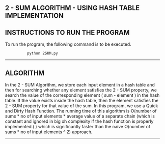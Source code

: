 2 - SUM ALGORITHM - USING HASH TABLE IMPLEMENTATION
----------------------------------------------------
INSTRUCTIONS TO RUN THE PROGRAM
----------------------------------------------------

To run the program, the following command is to be executed.

              python 2SUM.py

----------------------------------------------------
ALGORITHM
----------------------------------------------------

In the 2 - SUM Algorithm, we store each input element in a hash table and
then for searching whether any element satisfies the 2 - SUM property, we
search the value of the corresponding element ( sum - element ) in the hash
table. If the value exists inside the hash table, then the element satisfies
the 2 - SUM property for that value of the sum. In this program, we use a
Quick and Dirty Hash Function. The running time of this algorithm is
O(number of sums * no of input elements * average value of a separate chain (which
is constant and ignored in big oh complexity if the hash function is properly
implemented.) ) which is significantly faster than the naive
O(number of sums * no of input elements ^ 2) approach.

-----------------------------------------------------  
